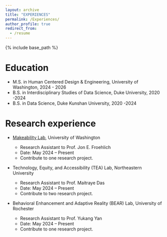 ```yaml
---
layout: archive
title: "EXPERIENCES"
permalink: /Experiences/
author_profile: true
redirect_from:
  - /resume
---
```


{% include base_path %}

Education
======
* M.S. in Human Centered Design & Engineering, University of Washington, 2024 - 2026
* B.S. in Interdisciplinary Studies of Data Science, Duke University, 2020 -2024
* B.S. in Data Science, Duke Kunshan University, 2020 -2024

Research experience
======
* [Makeability Lab](https://makeabilitylab.cs.washington.edu/), University of Washington
  * Research Assistant to Prof. Jon E. Froehlich 
  * Date: May 2024 – Present
  * Contribute to one research project.

* Technology, Equity, and Accessibility (TEA) Lab, Northeastern University
  * Research Assistant to Prof. Maitraye Das
  * Date: May 2024 – Present
  * Contribute to two research project.

* Behavioral Enhancement and Adaptive Reality (BEAR) Lab, University of Rochester
  * Research Assistant to Prof. Yukang Yan    
  * Date: May 2024 – Present
  * Contribute to one research project.
  
